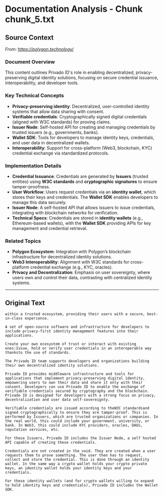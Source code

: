 # Documentation Analysis - Chunk chunk_5.txt

## Source Context
*From: https://polygon.technology/*

### Document Overview  
This content outlines Privado ID's role in enabling decentralized, privacy-preserving digital identity solutions, focusing on secure credential issuance, interoperability, and developer tools.  

### Key Technical Concepts  
- **Privacy-preserving identity**: Decentralized, user-controlled identity systems that allow data sharing with consent.  
- **Verifiable credentials**: Cryptographically signed digital credentials (aligned with W3C standards) for proving claims.  
- **Issuer Node**: Self-hosted API for creating and managing credentials by trusted issuers (e.g., governments, banks).  
- **Wallet SDK**: Tools for developers to manage identity keys, credentials, and user data in decentralized wallets.  
- **Interoperability**: Support for cross-platform (Web3, blockchain, KYC) credential exchange via standardized protocols.  

### Implementation Details  
- **Credential Issuance**: Credentials are generated by **Issuers** (trusted entities) using **W3C standards** and **cryptographic signatures** to ensure tamper-proofness.  
- **User Workflow**: Users request credentials via an **identity wallet**, which stores their keys and credentials. The **Wallet SDK** enables developers to manage this data securely.  
- **Issuer Node**: A self-hosted API that allows issuers to issue credentials, integrating with blockchain networks for verification.  
- **Technical Specs**: Credentials are stored in **identity wallets** (e.g., Ethereum-based wallets), with the **Wallet SDK** providing APIs for key management and credential retrieval.  

### Related Topics  
- **Polygon Ecosystem**: Integration with Polygon’s blockchain infrastructure for decentralized identity solutions.  
- **Web3 Interoperability**: Alignment with W3C standards for cross-platform credential exchange (e.g., KYC, oracles).  
- **Privacy and Decentralization**: Emphasis on user sovereignty, where users own and control their data, contrasting with centralized identity systems.

---

## Original Text
```
within a trusted ecosystem, providing their users with a secure, best-in-class experience.

A set of open-source software and infrastructure for developers to include privacy-first identity management features into their applications.

Create your own ecosystem of trust or interact with existing ones:Issue, hold or verify user credentials in an interoperable way thanksto the use of standards.

The Privado ID team supports developers and organizations building their own decentralized identity solutions.

Privado ID provides middleware infrastructure and tools for applications that implement privacy-preserving digital identity, empowering users to own their data and share it only with their consent. Developers can use Privado ID to enable the exchange of verifiable credentials secured by cryptography and the blockchain. Privado ID is designed for developers with a strong focus on privacy, decentralization and user data self-sovereignty.

Verifiable credentials are issued according to theW3C standardsand signed cryptographically to ensure they are tamper-proof. This is performed by Issuers, which are trusted organizations or companies. In the real world, this could include your government, university, or bank. In Web3, this could include KYC providers, oracles, DAOs, reputation services, etc.

For these Issuers, Privado ID includes the Issuer Node, a self hosted API capable of creating these credentials.

Credentials are not created in the void. They are created when a user requests them to prove something. The user then has to request, collect and store the credential. This is done through an identity wallet. In the same way a crypto wallet holds your crypto private keys, an identity wallet holds your identity keys and your credentials.

For these identity wallets (and for crypto wallets willing to expand to hold identity keys and credentials), Privado ID includes the Wallet SDK.
```